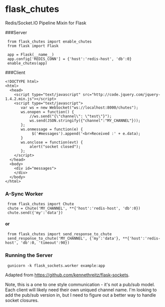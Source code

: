 flask_chutes
============

Redis/Socket.IO Pipeline Mixin for Flask

###Server


     from flask_chutes import enable_chutes
     from flask import Flask
    
     app = Flask(__name__)
     app.config['REDIS_CONN'] = {'host':'redis-host', 'db':0}
     enable_chutes(app)
    
###Client


    <!DOCTYPE html>
    <html>
      <head>
        <script type="text/javascript" src="http://code.jquery.com/jquery-1.4.2.min.js"></script>
        <script type="text/javascript">
           var ws = new WebSocket("ws://localhost:8000/chutes");
           ws.onopen = function() {
               //ws.send("{\"channel\": \"test\"}");
               ws.send(JSON.stringify({"channel":"MY_CHANNEL"}));
           };
           ws.onmessage = function(e) {
                $('#messages').append('<br>Received :' + e.data);
           }
           ws.onclose = function(evt) {
               alert("socket closed");
           };
        </script>
      </head>
      <body>
        <div id="messages">
        </div>
      </body>
    </html>
    
    
### A-Sync Worker

     from flask_chutes import Chute
     chute = Chute('MY_CHANNEL', **{'host':'redis-host', 'db':0})
     chute.send({'my':'data'})

#### or

     from flask_chutes import send_response_to_chute
     send_response_to_chute('MY_CHANNEL', {'my':'data'}, **{'host':'redis-host', 'db':0, 'timeout':90})


### Running the Server

     gunicorn -k flask_sockets.worker example:app

Adapted from https://github.com/kennethreitz/flask-sockets.

Note, this is a one to one style communication - it's not a pub/sub model.  Each client will likely need their own uniqued channel name.  I'm looking to add the pub/sub version in, but I need to figure out a better way to handle socket closures.

    
